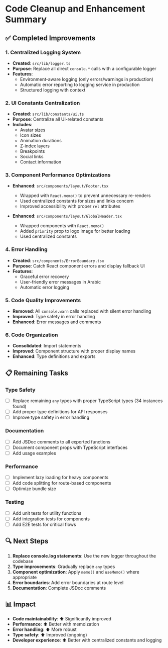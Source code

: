 # Code Cleanup and Enhancement Summary

## ✅ Completed Improvements

### 1. Centralized Logging System
- **Created**: `src/lib/logger.ts`
- **Purpose**: Replace all direct `console.*` calls with a configurable logger
- **Features**:
  - Environment-aware logging (only errors/warnings in production)
  - Automatic error reporting to logging service in production
  - Structured logging with context

### 2. UI Constants Centralization
- **Created**: `src/lib/constants/ui.ts`
- **Purpose**: Centralize all UI-related constants
- **Includes**:
  - Avatar sizes
  - Icon sizes
  - Animation durations
  - Z-index layers
  - Breakpoints
  - Social links
  - Contact information

### 3. Component Performance Optimizations
- **Enhanced**: `src/components/layout/Footer.tsx`
  - Wrapped with `React.memo()` to prevent unnecessary re-renders
  - Used centralized constants for sizes and links concern
  - Improved accessibility with proper `rel` attributes

- **Enhanced**: `src/components/layout/GlobalHeader.tsx`
  - Wrapped components with `React.memo()`
  - Added `priority` prop to logo image for better loading
  - Used centralized constants

### 4. Error Handling
- **Created**: `src/components/ErrorBoundary.tsx`
- **Purpose**: Catch React component errors and display fallback UI
- **Features**:
  - Graceful error recovery
  - User-friendly error messages in Arabic
  - Automatic error logging

### 5. Code Quality Improvements
- **Removed**: All `console.warn` calls replaced with silent error handling
- **Improved**: Type safety in error handling
- **Enhanced**: Error messages and comments

### 6. Code Organization
- **Consolidated**: Import statements
- **Improved**: Component structure with proper display names
- **Enhanced**: Type definitions and exports

## 📋 Remaining Tasks

### Type Safety
- [ ] Replace remaining `any` types with proper TypeScript types (34 instances found)
- [ ] Add proper type definitions for API responses
- [ ] Improve type safety in error handling

### Documentation
- [ ] Add JSDoc comments to all exported functions
- [ ] Document component props with TypeScript interfaces
- [ ] Add usage examples

### Performance
- [ ] Implement lazy loading for heavy components
- [ ] Add code splitting for route-based components
- [ ] Optimize bundle size

### Testing
- [ ] Add unit tests for utility functions
- [ ] Add integration tests for components
- [ ] Add E2E tests for critical flows

## 🔍 Next Steps

1. **Replace console.log statements**: Use the new logger throughout the codebase
2. **Type improvements**: Gradually replace `any` types
3. **Component optimization**: Apply `memo()` and `useMemo()` where appropriate
4. **Error boundaries**: Add error boundaries at route level
5. **Documentation**: Complete JSDoc comments

## 📊 Impact

- **Code maintainability**: ⬆️ Significantly improved
- **Performance**: ⬆️ Better with memoization
- **Error handling**: ⬆️ More robust
- **Type safety**: ⬆️ Improved (ongoing)
- **Developer experience**: ⬆️ Better with centralized constants and logging


